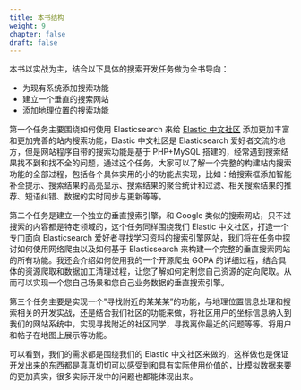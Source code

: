 ```yaml
---
title: 本书结构
weight: 9
chapter: false
draft: false
---
```


本书以实战为主，结合以下具体的搜索开发任务做为全书导向：

* 为现有系统添加搜索功能
* 建立一个垂直的搜索网站
* 添加地理位置的搜索功能

第一个任务主要围绕如何使用 Elasticsearch 来给 [Elastic 中文社区](http://elasticsearch.cn) 添加更加丰富和更加完善的站内搜索功能，Elastic 中文社区是 Elasticsearch 爱好者交流的地方，但是网站程序自带的搜索功能是基于 PHP+MySQL 搭建的，经常遇到搜索结果找不到和找不全的问题，通过这个任务，大家可以了解一个完整的构建站内搜索功能的全部过程，包括各个具体实用的小的功能点实现，比如：给搜索框添加智能补全提示、搜索结果的高亮显示、搜索结果的聚合统计和过滤、相关搜索结果的推荐、短语纠错、数据的实时同步与更新等等。

第二个任务是建立一个独立的垂直搜索引擎，和 Google 类似的搜索网站，只不过搜索的内容都是特定领域的，这个任务同样围绕我们 Elastic 中文社区，打造一个专门面向 Elasticsearch 爱好者寻找学习资料的搜索引擎网站，我们将在任务中探讨如何使用网络爬虫以及如何基于 Elasticsearch 来构建一个完整的垂直搜索网站的所有功能。我还会介绍如何使用我的一个开源爬虫 GOPA 的详细过程，结合具体的资源爬取和数据加工清理过程，让您了解如何定制您自己资源的定向爬取。从而可以实现一个您自己场景和您自己业务数据的垂直搜索引擎。

第三个任务主要是实现一个"寻找附近的某某某”的功能，与地理位置信息处理和搜索相关的开发实战，还是结合我们社区的功能来做，将社区用户的坐标信息纳入到我们的网站系统中，实现寻找附近的社区同学，寻找离你最近的问题等等。将用户和帖子在地图上展示等功能。

可以看到，我们的需求都是围绕我们的 Elastic 中文社区来做的，这样做也是保证开发出来的东西都是真真切切可以感受到和具有实际使用价值的，比模拟数据来要的更加真实，很多实际开发中的问题也都能体现出来。
